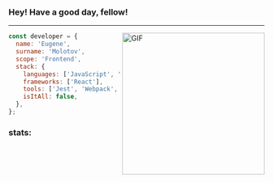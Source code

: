 ### Hey! Have a good day, fellow!
---
<img align='right' alt='GIF' vertical-align='center' src='https://media0.giphy.com/media/qgQUggAC3Pfv687qPC/200w_s.gif' width='280px'/>

```javascript
const developer = {
  name: 'Eugene',
  surname: 'Molotov',
  scope: 'Frontend',
  stack: {
    languages: ['JavaScript', 'TypeScript'],
    frameworks: ['React'],
    tools: ['Jest', 'Webpack', 'Sass'],
    isItAll: false,
  },
};
```

### stats:
<!--START_SECTION:SHOW_LANGUAGE-->
<!--END_SECTION:SHOW_LANGUAGE-->

